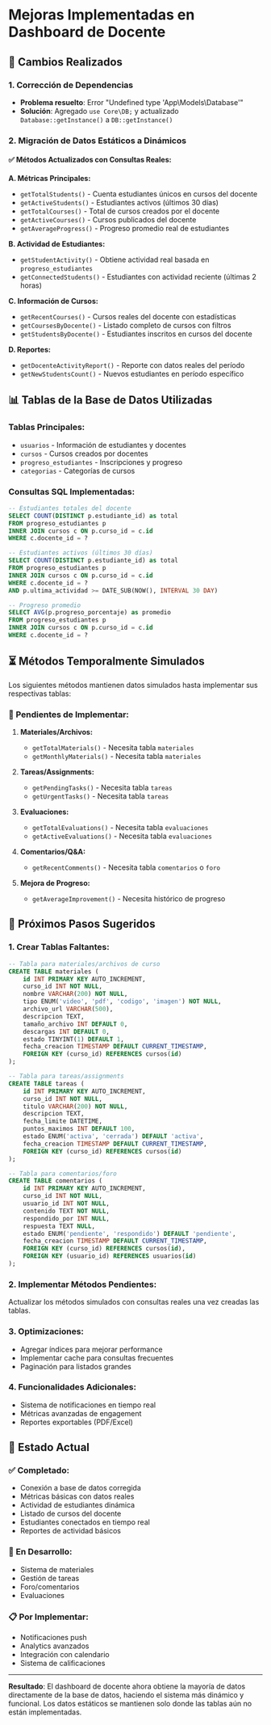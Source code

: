 # Mejoras Implementadas en Dashboard de Docente

## 🔧 Cambios Realizados

### 1. Corrección de Dependencias
- **Problema resuelto**: Error "Undefined type 'App\Models\Database'"
- **Solución**: Agregado `use Core\DB;` y actualizado `Database::getInstance()` a `DB::getInstance()`

### 2. Migración de Datos Estáticos a Dinámicos

#### ✅ Métodos Actualizados con Consultas Reales:

**A. Métricas Principales:**
- `getTotalStudents()` - Cuenta estudiantes únicos en cursos del docente
- `getActiveStudents()` - Estudiantes activos (últimos 30 días)
- `getTotalCourses()` - Total de cursos creados por el docente
- `getActiveCourses()` - Cursos publicados del docente
- `getAverageProgress()` - Progreso promedio real de estudiantes

**B. Actividad de Estudiantes:**
- `getStudentActivity()` - Obtiene actividad real basada en `progreso_estudiantes`
- `getConnectedStudents()` - Estudiantes con actividad reciente (últimas 2 horas)

**C. Información de Cursos:**
- `getRecentCourses()` - Cursos reales del docente con estadísticas
- `getCoursesByDocente()` - Listado completo de cursos con filtros
- `getStudentsByDocente()` - Estudiantes inscritos en cursos del docente

**D. Reportes:**
- `getDocenteActivityReport()` - Reporte con datos reales del período
- `getNewStudentsCount()` - Nuevos estudiantes en período específico

## 📊 Tablas de la Base de Datos Utilizadas

### Tablas Principales:
- `usuarios` - Información de estudiantes y docentes
- `cursos` - Cursos creados por docentes
- `progreso_estudiantes` - Inscripciones y progreso
- `categorias` - Categorías de cursos

### Consultas SQL Implementadas:
```sql
-- Estudiantes totales del docente
SELECT COUNT(DISTINCT p.estudiante_id) as total 
FROM progreso_estudiantes p
INNER JOIN cursos c ON p.curso_id = c.id
WHERE c.docente_id = ?

-- Estudiantes activos (últimos 30 días)
SELECT COUNT(DISTINCT p.estudiante_id) as total 
FROM progreso_estudiantes p
INNER JOIN cursos c ON p.curso_id = c.id
WHERE c.docente_id = ? 
AND p.ultima_actividad >= DATE_SUB(NOW(), INTERVAL 30 DAY)

-- Progreso promedio
SELECT AVG(p.progreso_porcentaje) as promedio
FROM progreso_estudiantes p
INNER JOIN cursos c ON p.curso_id = c.id
WHERE c.docente_id = ?
```

## ⏳ Métodos Temporalmente Simulados

Los siguientes métodos mantienen datos simulados hasta implementar sus respectivas tablas:

### 📝 Pendientes de Implementar:
1. **Materiales/Archivos:**
   - `getTotalMaterials()` - Necesita tabla `materiales`
   - `getMonthlyMaterials()` - Necesita tabla `materiales`

2. **Tareas/Assignments:**
   - `getPendingTasks()` - Necesita tabla `tareas`
   - `getUrgentTasks()` - Necesita tabla `tareas`

3. **Evaluaciones:**
   - `getTotalEvaluations()` - Necesita tabla `evaluaciones`
   - `getActiveEvaluations()` - Necesita tabla `evaluaciones`

4. **Comentarios/Q&A:**
   - `getRecentComments()` - Necesita tabla `comentarios` o `foro`

5. **Mejora de Progreso:**
   - `getAverageImprovement()` - Necesita histórico de progreso

## 🚀 Próximos Pasos Sugeridos

### 1. Crear Tablas Faltantes:
```sql
-- Tabla para materiales/archivos de curso
CREATE TABLE materiales (
    id INT PRIMARY KEY AUTO_INCREMENT,
    curso_id INT NOT NULL,
    nombre VARCHAR(200) NOT NULL,
    tipo ENUM('video', 'pdf', 'codigo', 'imagen') NOT NULL,
    archivo_url VARCHAR(500),
    descripcion TEXT,
    tamaño_archivo INT DEFAULT 0,
    descargas INT DEFAULT 0,
    estado TINYINT(1) DEFAULT 1,
    fecha_creacion TIMESTAMP DEFAULT CURRENT_TIMESTAMP,
    FOREIGN KEY (curso_id) REFERENCES cursos(id)
);

-- Tabla para tareas/assignments
CREATE TABLE tareas (
    id INT PRIMARY KEY AUTO_INCREMENT,
    curso_id INT NOT NULL,
    titulo VARCHAR(200) NOT NULL,
    descripcion TEXT,
    fecha_limite DATETIME,
    puntos_maximos INT DEFAULT 100,
    estado ENUM('activa', 'cerrada') DEFAULT 'activa',
    fecha_creacion TIMESTAMP DEFAULT CURRENT_TIMESTAMP,
    FOREIGN KEY (curso_id) REFERENCES cursos(id)
);

-- Tabla para comentarios/foro
CREATE TABLE comentarios (
    id INT PRIMARY KEY AUTO_INCREMENT,
    curso_id INT NOT NULL,
    usuario_id INT NOT NULL,
    contenido TEXT NOT NULL,
    respondido_por INT NULL,
    respuesta TEXT NULL,
    estado ENUM('pendiente', 'respondido') DEFAULT 'pendiente',
    fecha_creacion TIMESTAMP DEFAULT CURRENT_TIMESTAMP,
    FOREIGN KEY (curso_id) REFERENCES cursos(id),
    FOREIGN KEY (usuario_id) REFERENCES usuarios(id)
);
```

### 2. Implementar Métodos Pendientes:
Actualizar los métodos simulados con consultas reales una vez creadas las tablas.

### 3. Optimizaciones:
- Agregar índices para mejorar performance
- Implementar cache para consultas frecuentes
- Paginación para listados grandes

### 4. Funcionalidades Adicionales:
- Sistema de notificaciones en tiempo real
- Métricas avanzadas de engagement
- Reportes exportables (PDF/Excel)

## 🎯 Estado Actual

### ✅ Completado:
- Conexión a base de datos corregida
- Métricas básicas con datos reales
- Actividad de estudiantes dinámica
- Listado de cursos del docente
- Estudiantes conectados en tiempo real
- Reportes de actividad básicos

### 🔄 En Desarrollo:
- Sistema de materiales
- Gestión de tareas
- Foro/comentarios
- Evaluaciones

### 📋 Por Implementar:
- Notificaciones push
- Analytics avanzados
- Integración con calendario
- Sistema de calificaciones

---

**Resultado**: El dashboard de docente ahora obtiene la mayoría de datos directamente de la base de datos, haciendo el sistema más dinámico y funcional. Los datos estáticos se mantienen solo donde las tablas aún no están implementadas.
